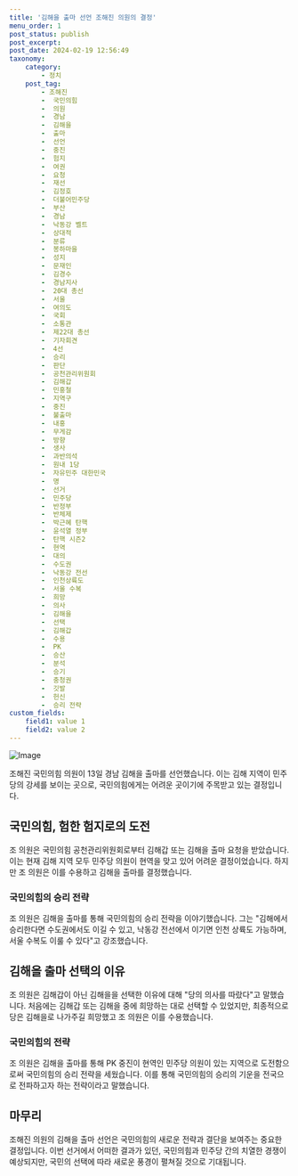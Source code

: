 ```yaml
---
title: '김해을 출마 선언 조해진 의원의 결정'
menu_order: 1
post_status: publish
post_excerpt: 
post_date: 2024-02-19 12:56:49
taxonomy:
    category:
        - 정치
    post_tag:
        - 조해진
        -  국민의힘
        -  의원
        -  경남
        -  김해을
        -  출마
        -  선언
        -  중진
        -  험지
        -  여권
        -  요청
        -  재선
        -  김정호
        -  더불어민주당
        -  부산
        -  경남
        -  낙동강 벨트
        -  상대적
        -  분류
        -  봉하마을
        -  성지
        -  문재인
        -  김경수
        -  경남지사
        -  20대 총선
        -  서울
        -  여의도
        -  국회
        -  소통관
        -  제22대 총선
        -  기자회견
        -  4선
        -  승리
        -  판단
        -  공천관리위원회
        -  김해갑
        -  민홍철
        -  지역구
        -  중진
        -  불출마
        -  내홍
        -  무게감
        -  방향
        -  생사
        -  과반의석
        -  원내 1당
        -  자유민주 대한민국
        -  명
        -  선거
        -  민주당
        -  반정부
        -  반체제
        -  박근혜 탄핵
        -  윤석열 정부
        -  탄핵 시즌2
        -  현역
        -  대의
        -  수도권
        -  낙동강 전선
        -  인천상륙도
        -  서울 수복
        -  희망
        -  의사
        -  김해을
        -  선택
        -  김해갑
        -  수용
        -  PK
        -  승산
        -  분석
        -  승기
        -  충청권
        -  깃발
        -  헌신
        -  승리 전략
custom_fields:
    field1: value 1
    field2: value 2
---
```


![Image](https://imgnews.pstatic.net/image/366/2024/02/13/0000970000_001_20240213121301361.JPG?type=w647)

조해진 국민의힘 의원이 13일 경남 김해을 출마를 선언했습니다. 이는 김해 지역이 민주당의 강세를 보이는 곳으로, 국민의힘에게는 어려운 곳이기에 주목받고 있는 결정입니다.
## 국민의힘, 험한 험지로의 도전
조 의원은 국민의힘 공천관리위원회로부터 김해갑 또는 김해을 출마 요청을 받았습니다. 이는 현재 김해 지역 모두 민주당 의원이 현역을 맞고 있어 어려운 결정이었습니다. 하지만 조 의원은 이를 수용하고 김해을 출마를 결정했습니다.
### 국민의힘의 승리 전략
조 의원은 김해을 출마를 통해 국민의힘의 승리 전략을 이야기했습니다. 그는 "김해에서 승리한다면 수도권에서도 이길 수 있고, 낙동강 전선에서 이기면 인천 상륙도 가능하며, 서울 수복도 이룰 수 있다"고 강조했습니다.
## 김해을 출마 선택의 이유
조 의원은 김해갑이 아닌 김해을을 선택한 이유에 대해 "당의 의사를 따랐다"고 말했습니다. 처음에는 김해갑 또는 김해을 중에 희망하는 대로 선택할 수 있었지만, 최종적으로 당은 김해을로 나가주길 희망했고 조 의원은 이를 수용했습니다.
### 국민의힘의 전략
조 의원은 김해을 출마를 통해 PK 중진이 현역인 민주당 의원이 있는 지역으로 도전함으로써 국민의힘의 승리 전략을 세웠습니다. 이를 통해 국민의힘의 승리의 기운을 전국으로 전파하고자 하는 전략이라고 말했습니다.
## 마무리
조해진 의원의 김해을 출마 선언은 국민의힘의 새로운 전략과 결단을 보여주는 중요한 결정입니다. 이번 선거에서 어떠한 결과가 있던, 국민의힘과 민주당 간의 치열한 경쟁이 예상되지만, 국민의 선택에 따라 새로운 풍경이 펼쳐질 것으로 기대됩니다.
